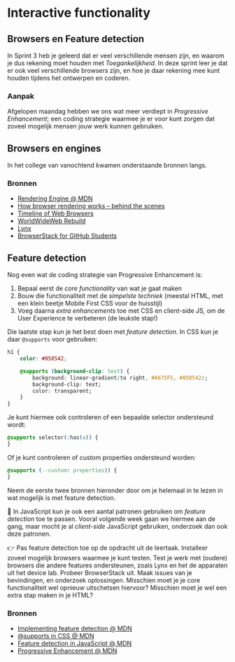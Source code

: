 # Interactive functionality

## Browsers en Feature detection 

In Sprint 3 heb je geleerd dat er veel verschillende mensen zijn, en waarom je dus rekening moet houden met _Toegankelijkheid_. In deze sprint leer je dat er ook veel verschillende browsers zijn, en hoe je daar rekening mee kunt houden tijdens het ontwerpen en coderen.


### Aanpak

Afgelopen maandag hebben we ons wat meer verdiept in _Progressive Enhancement_; een coding strategie waarmee je er voor kunt zorgen dat zoveel mogelijk mensen jouw werk kunnen gebruiken.


## Browsers en engines

In het college van vanochtend kwamen onderstaande bronnen langs.

### Bronnen

- [Rendering Engine @ MDN](https://developer.mozilla.org/en-US/docs/Glossary/Engine/Rendering)
- [How browser rendering works – behind the scenes](https://blog.logrocket.com/how-browser-rendering-works-behind-scenes/)
- [Timeline of Web Browsers](https://upload.wikimedia.org/wikipedia/commons/7/74/Timeline_of_web_browsers.svg)
- [WorldWideWeb Rebuild](https://worldwideweb.cern.ch/)
- [Lynx](https://lynx.browser.org/)
- [BrowserStack for GitHub Students](https://www.browserstack.com/github-students)


## Feature detection

Nog even wat de coding strategie van Progressive Enhancement is:

1) Bepaal eerst de _core functionality_ van wat je gaat maken
2) Bouw die functionaliteit met de _simpelste techniek_ (meestal HTML, met een klein beetje Mobile First CSS voor de huisstijl)
3) Voeg daarna _extra enhancements_ toe met CSS en client-side JS, om de User Experience te verbeteren (de leukste stap!)

Die laatste stap kun je het best doen met _feature detection_. In CSS kun je daar `@supports` voor gebruiken:

```css
h1 {
	color: #050542;

	@supports (background-clip: text) {
		background: linear-gradient(to right, #A675F5, #050542);
		background-clip: text;
		color: transparent;
	}
}
```

Je kunt hiermee ook controleren of een bepaalde selector ondersteund wordt:

```css
@supports selector(:has(a)) {
}
```

Of je kunt controleren of custom properties ondersteund worden:

```css
@supports (--custom: properties)) {
}
```

Neem de eerste twee bronnen hieronder door om je helemaal in te lezen in wat mogelijk is met feature detection.

💪 In JavaScript kun je ook een aantal patronen gebruiken om _feature detection_ toe te passen. Vooral volgende week gaan we hiermee aan de gang, maar mocht je al _client-side_ JavaScript gebruiken, onderzoek dan ook deze patronen.

👉 Pas feature detection toe op de opdracht uit de leertaak. Installeer zoveel mogelijk browsers waarmee je kunt testen. Test je werk met (oudere) browsers die andere features ondersteunen, zoals Lynx en het de apparaten uit het device lab. Probeer BrowserStack uit. Maak issues van je bevindingen, en onderzoek oplossingen. Misschien moet je je core functionaliteit wel opnieuw uitschetsen hiervoor? Misschien moet je wel een extra stap maken in je HTML?

### Bronnen

- [Implementing feature detection @ MDN](https://developer.mozilla.org/en-US/docs/Learn_web_development/Extensions/Testing/Feature_detection)
- [@supports in CSS @ MDN](https://developer.mozilla.org/en-US/docs/Web/CSS/@supports)
- [Feature detection in JavaScript @ MDN](https://developer.mozilla.org/en-US/docs/Learn_web_development/Extensions/Testing/Feature_detection#javascript)
- [Progressive Enhancement @ MDN](https://developer.mozilla.org/en-US/docs/Glossary/Progressive_Enhancement)